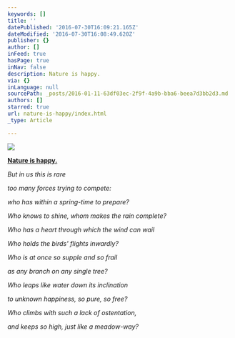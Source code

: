 ```yaml
---
keywords: []
title: ''
datePublished: '2016-07-30T16:09:21.165Z'
dateModified: '2016-07-30T16:08:49.620Z'
publisher: {}
author: []
inFeed: true
hasPage: true
inNav: false
description: Nature is happy.
via: {}
inLanguage: null
sourcePath: _posts/2016-01-11-63df03ec-2f9f-4a9b-bba6-beea7d3bb2d3.md
authors: []
starred: true
url: nature-is-happy/index.html
_type: Article

---
```

![](https://s3-us-west-2.amazonaws.com/the-grid-img/p/be89dbfb6ab05cfc6af3d173a089fd147ddca608.jpg)

**[Nature is happy.][0]**

_But in us this is rare_

_too many forces trying to compete:_

_who has within a spring-time to prepare?_

_Who knows to shine, whom makes the rain complete?_

_Who has a heart through which the wind can wail_

_Who holds the birds' flights inwardly?_

_Who is at once so supple and so frail_

_as any branch on any single tree?_

_Who leaps like water down its inclination_

_to unknown happiness, so pure, so free?_

_Who climbs with such a lack of ostentation,_

_and keeps so high, just like a meadow-way?_

[0]: null
